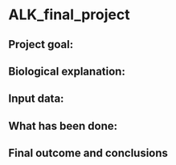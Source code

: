 # ALK_final_project

## Project goal:

## Biological explanation:


## Input data:


## What has been done:

## Final outcome and conclusions


